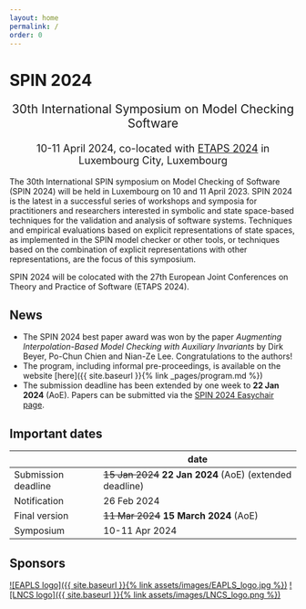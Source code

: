```yaml
---
layout: home
permalink: /
order: 0
---
```


# SPIN 2024

<p style="text-align: center;font-size:21px">
30th International Symposium on Model Checking Software
</p>

<p style="margin-bottom:5mm;"></p>

<p style="text-align: center;font-size:18px">
10-11 April 2024, co-located with <a href="https://etaps.org/2024/">ETAPS 2024</a> in Luxembourg City, Luxembourg
</p>

The 30th International SPIN symposium on Model Checking of Software (SPIN 2024) will be held in Luxembourg on 10 and 11 April 2023. SPIN 2024 is the latest in a successful series of workshops and symposia for practitioners and researchers interested in symbolic and state space-based techniques for the validation and analysis of software systems. Techniques and empirical evaluations based on explicit representations of state spaces, as implemented in the SPIN model checker or other tools, or techniques based on the combination of explicit representations with other representations, are the focus of this symposium.

SPIN 2024 will be colocated with the 27th European Joint Conferences on Theory and Practice of Software (ETAPS 2024).

## News
* The SPIN 2024 best paper award was won by the paper *Augmenting Interpolation-Based Model Checking with Auxiliary Invariants* by Dirk Beyer, Po-Chun Chien and Nian-Ze Lee. Congratulations to the authors!
* The program, including informal pre-proceedings, is available on the website [here]({{ site.baseurl }}{% link _pages/program.md %})
* The submission deadline has been extended by one week to **22 Jan 2024** (AoE). Papers can be submitted via the [SPIN 2024 Easychair page](https://easychair.org/conferences/?conf=spin2024).

## Important dates

|                      | date                                                      |
|----------------------|-----------------------------------------------------------|
| Submission deadline  | ~~15 Jan 2024~~ **22 Jan 2024** (AoE) (extended deadline) |
| Notification         | 26 Feb 2024                                               |
| Final version        | ~~11 Mar 2024~~ **15 March 2024** (AoE)                   |
| Symposium            | 10-11 Apr 2024                                            |


## Sponsors
[![EAPLS logo]({{ site.baseurl }}{% link assets/images/EAPLS_logo.jpg %})](https://eapls.org/)
[![LNCS logo]({{ site.baseurl }}{% link assets/images/LNCS_logo.png %})](https://www.springer.com/gp/computer-science/lncs)
